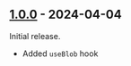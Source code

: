 ## [1.0.0] - 2024-04-04

Initial release.

- Added `useBlob` hook

[1.0.0]: https://github.com/vascobotelho/react-blob-shape/releases/tag/v1.0.0